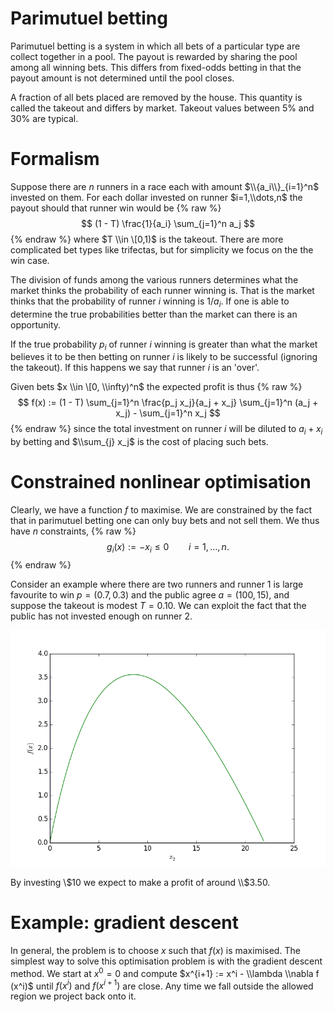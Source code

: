 # Parimutuel betting
Parimutuel betting is a system in which all bets of a particular type are collect together in a pool. The payout is rewarded by sharing the pool among all winning bets. This differs from fixed-odds betting in that the payout amount is not determined until the pool closes.

A fraction of all bets placed are removed by the house. This quantity is called the takeout and differs by market. Takeout values between 5% and 30% are typical.

# Formalism
Suppose there are $n$ runners in a race each with amount $\\{a_i\\}_{i=1}^n$ invested on them. For each dollar invested on runner $i=1,\\dots,n$ the payout should that runner win would be
{% raw %}
$$
(1 - T) \frac{1}{a_i} \sum_{j=1}^n a_j
$$
{% endraw %}
where $T \\in \[0,1)$ is the takeout.
There are more complicated bet types like trifectas, but for simplicity we focus on the the win case.

The division of funds among the various runners determines what the market thinks the probability of each runner winning is.
That is the market thinks that the probability of runner $i$ winning is $1 / a_i$.
If one is able to determine the true probabilities better than the market can there is an opportunity.

If the true probability $p_i$ of runner $i$ winning is greater than what the market believes it to be then betting on runner $i$ is likely to be successful (ignoring the takeout). If this happens we say that runner $i$ is an 'over'.

Given bets $x \\in \[0, \\infty)^n$ the expected profit is thus
{% raw %}
$$
f(x) := (1 - T) \sum_{j=1}^n \frac{p_j x_j}{a_j + x_j} \sum_{j=1}^n (a_j + x_j) - \sum_{j=1}^n x_j
$$
{% endraw %}
since the total investment on runner $i$ will be diluted to $a_i + x_i$ by betting and $\\sum_{j} x_j$ is the cost of placing such bets.

# Constrained nonlinear optimisation
Clearly, we have a function $f$ to maximise.
We are constrained by the fact that in parimutuel betting one can only buy bets and not sell them.
We thus have $n$ constraints,
{% raw %}
$$
g_i(x) := -x_i \le 0 \qquad i = 1, \dots, n.
$$
{% endraw %}

Consider an example where there are two runners and runner 1 is large favourite to win $p = (0.7, 0.3)$ and the public agree $a = (100, 15)$, and suppose the takeout is modest $T = 0.10$.
We can exploit the fact that the public has not invested enough on runner 2.

![optimal_curve.png](/assets/optimal_curve.png)

By investing \\$10 we expect to make a profit of around \\$3.50.

# Example: gradient descent 
In general, the problem is to choose $x$ such that $f(x)$ is maximised.
The simplest way to solve this optimisation problem is with the gradient descent method.
We start at $x^0 = 0$ and compute $x^{i+1} := x^i - \\lambda \\nabla f (x^i)$ until $f(x^i)$ and $f(x^{i+1})$ are close.
Any time we fall outside the allowed region we project back onto it.
